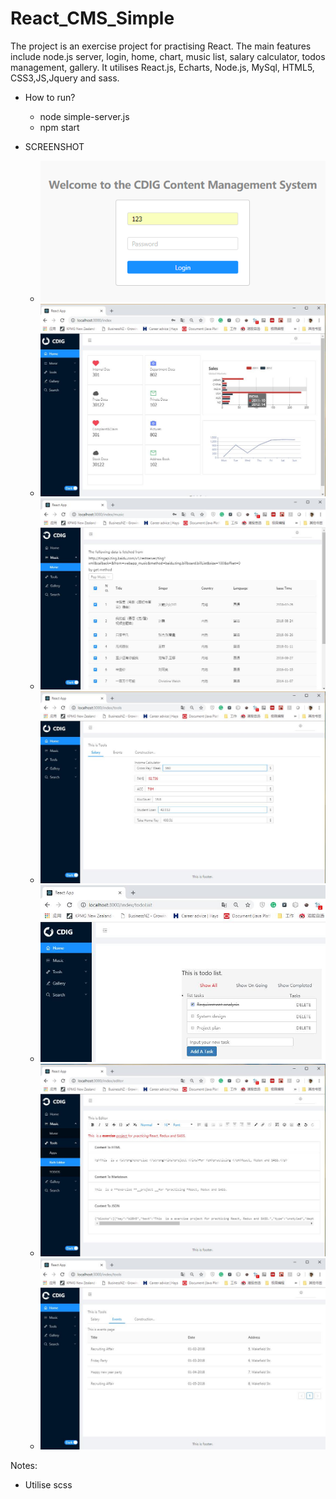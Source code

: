 # React_CMS_Simple
The project is an exercise project for practising React. The main features include node.js server, login, home, chart, music list, salary calculator, todos management, gallery. It utilises React.js, Echarts, Node.js, MySql, HTML5, CSS3,JS,Jquery and sass.
+ How to run?
    + node simple-server.js
    + npm start
    

+ SCREENSHOT
    + ![image](https://github.com/fishinsea2014/React_CMS_Simple/blob/master/screenshot/react_login.png)
    + ![image](https://github.com/fishinsea2014/React_CMS_Simple/blob/master/screenshot/react_home..jpg)
    + ![image](https://github.com/fishinsea2014/React_CMS_Simple/blob/master/screenshot/react_music.jpg)
    + ![image](https://github.com/fishinsea2014/React_CMS_Simple/blob/master/screenshot/react_salary.jpg)
    + ![image](https://github.com/fishinsea2014/React_CMS_Simple/blob/master/screenshot/react_todo.jpg)
    + ![image](https://github.com/fishinsea2014/React_CMS_Simple/blob/master/screenshot/react_editor.jpg)
    + ![image](https://github.com/fishinsea2014/React_CMS_Simple/blob/master/screenshot/react_event.jpg)

Notes:
+ Utilise scss    
